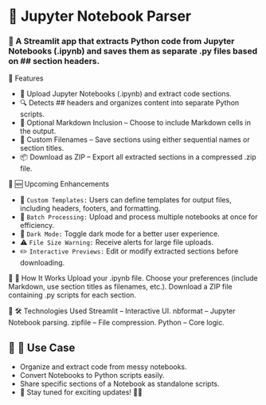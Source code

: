 # 📘 Jupyter Notebook Parser
### 🚀 A Streamlit app that extracts Python code from Jupyter Notebooks (.ipynb) and saves them as separate .py files based on ## section headers.

🔹 Features
- 📂 Upload Jupyter Notebooks (.ipynb) and extract code sections.
- 🔍 Detects ## headers and organizes content into separate Python scripts.
- 📝 Optional Markdown Inclusion – Choose to include Markdown cells in the output.
- 📌 Custom Filenames – Save sections using either sequential names or section titles.
- 📦 Download as ZIP – Export all extracted sections in a compressed .zip file.

🔹 🆕 Upcoming Enhancements
- 🚀 `Custom Templates:` Users can define templates for output files, including headers, footers, and formatting.
- 📂 `Batch Processing:` Upload and process multiple notebooks at once for efficiency.
- 🌙 `Dark Mode:` Toggle dark mode for a better user experience.
- ⚠️ `File Size Warning:` Receive alerts for large file uploads.
- ✏️ `Interactive Previews:` Edit or modify extracted sections before downloading.

🔹 🎯 How It Works
Upload your .ipynb file.
Choose your preferences (include Markdown, use section titles as filenames, etc.).
Download a ZIP file containing .py scripts for each section.

🔹 🛠️ Technologies Used
Streamlit – Interactive UI.
nbformat – Jupyter Notebook parsing.
zipfile – File compression.
Python – Core logic.

## 🔹 📌 Use Case
- Organize and extract code from messy notebooks.
- Convert Notebooks to Python scripts easily.
- Share specific sections of a Notebook as standalone scripts.
- 🔗 Stay tuned for exciting updates! 🚀✨

